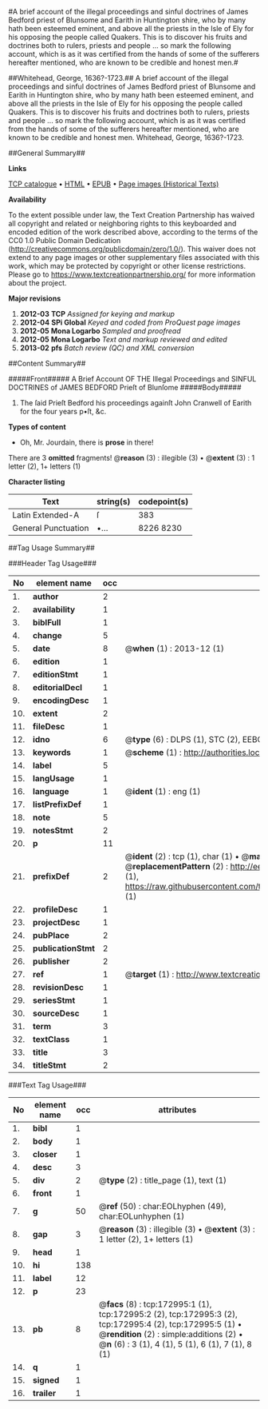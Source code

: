 #A brief account of the illegal proceedings and sinful doctrines of James Bedford priest of Blunsome and Earith in Huntington shire, who by many hath been esteemed eminent, and above all the priests in the Isle of Ely for his opposing the people called Quakers. This is to discover his fruits and doctrines both to rulers, priests and people ... so mark the following account, which is as it was certified from the hands of some of the sufferers hereafter mentioned, who are known to be credible and honest men.#

##Whitehead, George, 1636?-1723.##
A brief account of the illegal proceedings and sinful doctrines of James Bedford priest of Blunsome and Earith in Huntington shire, who by many hath been esteemed eminent, and above all the priests in the Isle of Ely for his opposing the people called Quakers. This is to discover his fruits and doctrines both to rulers, priests and people ... so mark the following account, which is as it was certified from the hands of some of the sufferers hereafter mentioned, who are known to be credible and honest men.
Whitehead, George, 1636?-1723.

##General Summary##

**Links**

[TCP catalogue](http://www.ota.ox.ac.uk/tcp/)  • 
[HTML](http://tei.it.ox.ac.uk/tcp/Texts-HTML/free/A96/A96384.html)  • 
[EPUB](http://tei.it.ox.ac.uk/tcp/Texts-EPUB/free/A96/A96384.epub) • 
[Page images (Historical Texts)](https://historicaltexts.jisc.ac.uk/eebo-47683538e)

**Availability**

To the extent possible under law, the Text Creation Partnership has waived all copyright and related or neighboring rights to this keyboarded and encoded edition of the work described above, according to the terms of the CC0 1.0 Public Domain Dedication (http://creativecommons.org/publicdomain/zero/1.0/). This waiver does not extend to any page images or other supplementary files associated with this work, which may be protected by copyright or other license restrictions. Please go to https://www.textcreationpartnership.org/ for more information about the project.

**Major revisions**

1. __2012-03__ __TCP__ *Assigned for keying and markup*
1. __2012-04__ __SPi Global__ *Keyed and coded from ProQuest page images*
1. __2012-05__ __Mona Logarbo__ *Sampled and proofread*
1. __2012-05__ __Mona Logarbo__ *Text and markup reviewed and edited*
1. __2013-02__ __pfs__ *Batch review (QC) and XML conversion*

##Content Summary##

#####Front#####
A Brief Account OF THE Illegal Proceedings and SINFUL DOCTRINES of JAMES BEDFORD Prieſt of Blunſome 
#####Body#####

1. The ſaid Prieſt Bedford his proceedings againſt John Cranwell of Earith for the four years p•ſt, &c.

**Types of content**

  * Oh, Mr. Jourdain, there is **prose** in there!

There are 3 **omitted** fragments! 
 @__reason__ (3) : illegible (3)  •  @__extent__ (3) : 1 letter (2), 1+ letters (1)

**Character listing**


|Text|string(s)|codepoint(s)|
|---|---|---|
|Latin Extended-A|ſ|383|
|General Punctuation|•…|8226 8230|

##Tag Usage Summary##

###Header Tag Usage###

|No|element name|occ|attributes|
|---|---|---|---|
|1.|__author__|2||
|2.|__availability__|1||
|3.|__biblFull__|1||
|4.|__change__|5||
|5.|__date__|8| @__when__ (1) : 2013-12 (1)|
|6.|__edition__|1||
|7.|__editionStmt__|1||
|8.|__editorialDecl__|1||
|9.|__encodingDesc__|1||
|10.|__extent__|2||
|11.|__fileDesc__|1||
|12.|__idno__|6| @__type__ (6) : DLPS (1), STC (2), EEBO-CITATION (1), OCLC (1), VID (1)|
|13.|__keywords__|1| @__scheme__ (1) : http://authorities.loc.gov/ (1)|
|14.|__label__|5||
|15.|__langUsage__|1||
|16.|__language__|1| @__ident__ (1) : eng (1)|
|17.|__listPrefixDef__|1||
|18.|__note__|5||
|19.|__notesStmt__|2||
|20.|__p__|11||
|21.|__prefixDef__|2| @__ident__ (2) : tcp (1), char (1)  •  @__matchPattern__ (2) : ([0-9\-]+):([0-9IVX]+) (1), (.+) (1)  •  @__replacementPattern__ (2) : http://eebo.chadwyck.com/downloadtiff?vid=$1&page=$2 (1), https://raw.githubusercontent.com/textcreationpartnership/Texts/master/tcpchars.xml#$1 (1)|
|22.|__profileDesc__|1||
|23.|__projectDesc__|1||
|24.|__pubPlace__|2||
|25.|__publicationStmt__|2||
|26.|__publisher__|2||
|27.|__ref__|1| @__target__ (1) : http://www.textcreationpartnership.org/docs/. (1)|
|28.|__revisionDesc__|1||
|29.|__seriesStmt__|1||
|30.|__sourceDesc__|1||
|31.|__term__|3||
|32.|__textClass__|1||
|33.|__title__|3||
|34.|__titleStmt__|2||


###Text Tag Usage###

|No|element name|occ|attributes|
|---|---|---|---|
|1.|__bibl__|1||
|2.|__body__|1||
|3.|__closer__|1||
|4.|__desc__|3||
|5.|__div__|2| @__type__ (2) : title_page (1), text (1)|
|6.|__front__|1||
|7.|__g__|50| @__ref__ (50) : char:EOLhyphen (49), char:EOLunhyphen (1)|
|8.|__gap__|3| @__reason__ (3) : illegible (3)  •  @__extent__ (3) : 1 letter (2), 1+ letters (1)|
|9.|__head__|1||
|10.|__hi__|138||
|11.|__label__|12||
|12.|__p__|23||
|13.|__pb__|8| @__facs__ (8) : tcp:172995:1 (1), tcp:172995:2 (2), tcp:172995:3 (2), tcp:172995:4 (2), tcp:172995:5 (1)  •  @__rendition__ (2) : simple:additions (2)  •  @__n__ (6) : 3 (1), 4 (1), 5 (1), 6 (1), 7 (1), 8 (1)|
|14.|__q__|1||
|15.|__signed__|1||
|16.|__trailer__|1||
